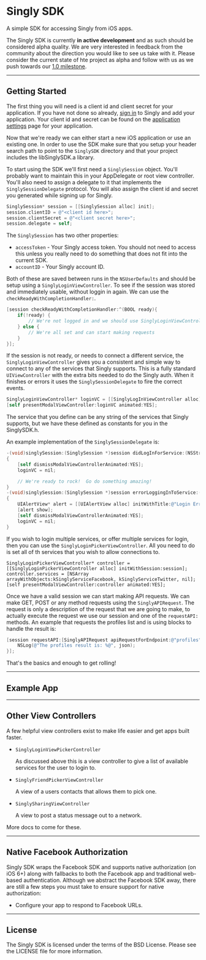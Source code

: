 
# Singly SDK

A simple SDK for accessing Singly from iOS apps.

The Singly SDK is currently **in active development** and as such should be
considered alpha quality. We are very interested in feedback from the community
about the direction you would like to see us take with it. Please consider the
current state of hte project as alpha and follow with us as we push towards our
[1.0 milestone](https://github.com/Singly/iOS-SDK/issues?milestone=4&state=open).

--------------------------------------------------------------------------------

## Getting Started

The first thing you will need is a client id and client secret for your
application. If you have not done so already, [sign in](https://singly.com/apps)
to Singly and add your application. Your client id and secret can be found on
the [application settings](https://singly.com/apps) page for your application.

Now that we're ready we can either start a new iOS application or use an existing one.
In order to use the SDK make sure that you setup your header search path to point to the
`SinglySDK` directory and that your project includes the libSinglySDK.a library.

To start using the SDK we'll first need a `SinglySession` object.  You'll probably
want to maintain this in your AppDelegate or root view controller.  You'll also need to
assign a delegate to it that implements the `SinglySessionDelegate` protocol.  You will
also assign the client id and secret you generated while signing up for Singly.

```objective-c
SinglySession* session = [[SinglySession alloc] init];
session.clientID = @"<client id here>";
session.clientSecret = @"<client secret here>";
session.delegate = self;
```

The `SinglySession` has two other properties:
* `accessToken` - Your Singly access token.  You should not need to access this unless
  you really need to do something that does not fit into the current SDK.
* `accountID` - Your Singly account ID.

Both of these are saved between runs in the `NSUserDefaults` and should be setup using
a `SinglyLoginViewController`.  To see if the session was stored and immediately
usable, without loggin in again.  We can use the `checkReadyWithCompletionHandler:`.

```objective-c
[session checkReadyWithCompletionHandler:^(BOOL ready){
    if(!ready) {
        // We're not logged in and we should use SinglyLoginViewController to connect
    } else {
        // We're all set and can start making requests
    }
}];
```

If the session is not ready, or needs to connect a different service, the
`SinglyLoginViewController` gives you a consistent and simple way to connect to
any of the services that Singly supports.  This is a fully standard
`UIViewController` with the extra bits needed to do the Singly auth.  When it
finishes or errors it uses the `SinglySessionDelegate` to fire the correct events.

```objective-c
SinglyLoginViewController* loginVC = [[SinglyLogInViewController alloc] initWithSession:session_ forService:kSinglyServiceFacebook];
[self presentModalViewController:loginVC animated:YES];
```

The service that you define can be any string of the services that Singly supports,
but we have these defined as constants for you in the SinglySDK.h.

An example implementation of the `SinglySessionDelegate` is:

```objective-c
-(void)singlySession:(SinglySession *)session didLogInForService:(NSString *)service;
{
    [self dismissModalViewControllerAnimated:YES];
    loginVC = nil;

    // We're ready to rock!  Go do something amazing!
}
-(void)singlySession:(SinglySession *)session errorLoggingInToService:(NSString *)service withError:(NSError *)error;
{
    UIAlertView* alert = [[UIAlertView alloc] initWithTitle:@"Login Error" message:[error localizedDescription] delegate:self cancelButtonTitle:@"OK" otherButtonTitles:nil];
    [alert show];
    [self dismissModalViewControllerAnimated:YES];
    loginVC = nil;
}
```

If you wish to login multiple services, or offer multiple services for login, then you
can use the `SinglyLoginPickerViewController`.  All you need to do is set all of th
services that you wish to allow connections to.

```
SinglyLoginPickerViewController* controller = [[SinglyLoginPickerViewController alloc] initWithSession:session];
controller.services = [NSArray arrayWithObjects:kSinglyServiceFacebook, kSinglyServiceTwitter, nil];
[self presentModalViewController:controller animated:YES];
```

Once we have a valid session we can start making API requests.  We can make
GET, POST or any method requests using the `SinglyAPIRequest`.  The request is only
a description of the request that we are going to make, to actually execute the
request we use our session and one of the `requestAPI:` methods.  An example
that requests the profiles list and is using blocks to handle the result is:

```objective-c
[session requestAPI:[SinglyAPIRequest apiRequestForEndpoint:@"profiles" withParameters:nil] withCompletionHandler:^(NSError *error, id json) {
    NSLog(@"The profiles result is: %@", json);
}];
```

That's the basics and enough to get rolling!

--------------------------------------------------------------------------------

## Example App

--------------------------------------------------------------------------------

## Other View Controllers

A few helpful view controllers exist to make life easier and get apps built faster.

* `SinglyLoginViewPickerController`

    As discussed above this is a view controller to give a list of available services
    for the user to login to.

* `SinglyFriendPickerViewController`

   A view of a users contacts that allows them to pick one.

* `SinglySharingViewController`

    A view to post a status message out to a network.

More docs to come for these.

--------------------------------------------------------------------------------

## Native Facebook Authorization

Singly SDK wraps the Facebook SDK and supports native authorization (on iOS 6+)
along with fallbacks to both the Facebook app and traditional web-based
authentication. Although we abstract the Facebook SDK away, there are still a
few steps you must take to ensure support for native authorization:

 * Configure your app to respond to Facebook URLs.

--------------------------------------------------------------------------------

## License

The Singly SDK is licensed under the terms of the BSD License. Please see the
LICENSE file for more information.

